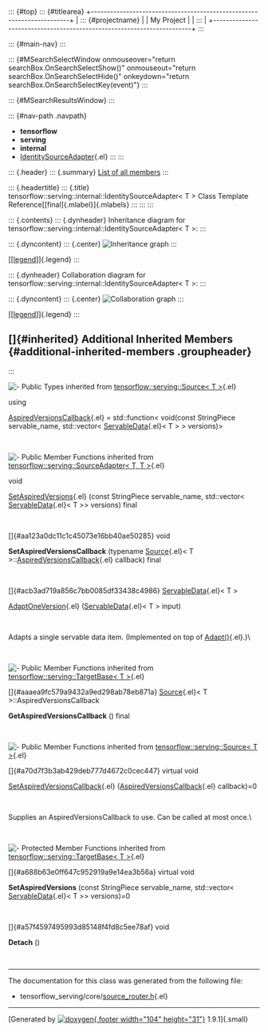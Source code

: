 ::: {#top}
::: {#titlearea}
+-----------------------------------------------------------------------+
| ::: {#projectname}                                                    |
| My Project                                                            |
| :::                                                                   |
+-----------------------------------------------------------------------+
:::

::: {#main-nav}
:::

::: {#MSearchSelectWindow onmouseover="return searchBox.OnSearchSelectShow()" onmouseout="return searchBox.OnSearchSelectHide()" onkeydown="return searchBox.OnSearchSelectKey(event)"}
:::

::: {#MSearchResultsWindow}
:::

::: {#nav-path .navpath}
-   **tensorflow**
-   **serving**
-   **internal**
-   [IdentitySourceAdapter](classtensorflow_1_1serving_1_1internal_1_1IdentitySourceAdapter.html){.el}
:::
:::

::: {.header}
::: {.summary}
[List of all
members](classtensorflow_1_1serving_1_1internal_1_1IdentitySourceAdapter-members.html)
:::

::: {.headertitle}
::: {.title}
tensorflow::serving::internal::IdentitySourceAdapter\< T \> Class
Template Reference[[final]{.mlabel}]{.mlabels}
:::
:::
:::

::: {.contents}
::: {.dynheader}
Inheritance diagram for
tensorflow::serving::internal::IdentitySourceAdapter\< T \>:
:::

::: {.dyncontent}
::: {.center}
![Inheritance
graph](classtensorflow_1_1serving_1_1internal_1_1IdentitySourceAdapter__inherit__graph.png)
:::

[\[[legend](graph_legend.html)\]]{.legend}
:::

::: {.dynheader}
Collaboration diagram for
tensorflow::serving::internal::IdentitySourceAdapter\< T \>:
:::

::: {.dyncontent}
::: {.center}
![Collaboration
graph](classtensorflow_1_1serving_1_1internal_1_1IdentitySourceAdapter__coll__graph.png)
:::

[\[[legend](graph_legend.html)\]]{.legend}
:::

[]{#inherited} Additional Inherited Members {#additional-inherited-members .groupheader}
-------------------------------------------
:::

![-](closed.png) Public Types inherited from
[tensorflow::serving::Source\< T
\>](classtensorflow_1_1serving_1_1Source.html){.el}

using 

[AspiredVersionsCallback](classtensorflow_1_1serving_1_1Source.html#aeb281087e1478b0ff4a74e3f60496c6f){.el}
= std::function\< void(const StringPiece servable\_name, std::vector\<
[ServableData](classtensorflow_1_1serving_1_1ServableData.html){.el}\< T
\> \> versions)\>

 

![-](closed.png) Public Member Functions inherited from
[tensorflow::serving::SourceAdapter\< T, T
\>](classtensorflow_1_1serving_1_1SourceAdapter.html){.el}

void 

[SetAspiredVersions](classtensorflow_1_1serving_1_1SourceAdapter.html#a9775d0a39269efb319a0dbd94862f183){.el}
(const StringPiece servable\_name, std::vector\<
[ServableData](classtensorflow_1_1serving_1_1ServableData.html){.el}\< T
\>\> versions) final

 

[]{#aa123a0dc11c1c45073e16bb40ae50285} void 

**SetAspiredVersionsCallback** (typename
[Source](classtensorflow_1_1serving_1_1Source.html){.el}\< T
\>::[AspiredVersionsCallback](classtensorflow_1_1serving_1_1Source.html#aeb281087e1478b0ff4a74e3f60496c6f){.el}
callback) final

 

[]{#acb3ad719a856c7bb0085df33438c4986}
[ServableData](classtensorflow_1_1serving_1_1ServableData.html){.el}\< T
\> 

[AdaptOneVersion](classtensorflow_1_1serving_1_1SourceAdapter.html#acb3ad719a856c7bb0085df33438c4986){.el}
([ServableData](classtensorflow_1_1serving_1_1ServableData.html){.el}\<
T \> input)

 

Adapts a single servable data item. (Implemented on top of
[Adapt()](classtensorflow_1_1serving_1_1SourceAdapter.html#a7c960f8493040fc8cb0766e4c2cebf60){.el}.)\

 

![-](closed.png) Public Member Functions inherited from
[tensorflow::serving::TargetBase\< T
\>](classtensorflow_1_1serving_1_1TargetBase.html){.el}

[]{#aaaea9fc579a9432a9ed298ab78eb871a}
[Source](classtensorflow_1_1serving_1_1Source.html){.el}\< T
\>::AspiredVersionsCallback 

**GetAspiredVersionsCallback** () final

 

![-](closed.png) Public Member Functions inherited from
[tensorflow::serving::Source\< T
\>](classtensorflow_1_1serving_1_1Source.html){.el}

[]{#a70d7f3b3ab429deb777d4672c0cec447} virtual void 

[SetAspiredVersionsCallback](classtensorflow_1_1serving_1_1Source.html#a70d7f3b3ab429deb777d4672c0cec447){.el}
([AspiredVersionsCallback](classtensorflow_1_1serving_1_1Source.html#aeb281087e1478b0ff4a74e3f60496c6f){.el}
callback)=0

 

Supplies an AspiredVersionsCallback to use. Can be called at most once.\

 

![-](closed.png) Protected Member Functions inherited from
[tensorflow::serving::TargetBase\< T
\>](classtensorflow_1_1serving_1_1TargetBase.html){.el}

[]{#a688b63e0ff647c952919a9e14ea3b56a} virtual void 

**SetAspiredVersions** (const StringPiece servable\_name, std::vector\<
[ServableData](classtensorflow_1_1serving_1_1ServableData.html){.el}\< T
\>\> versions)=0

 

[]{#a57f4597495993d85148f4fd8c5ee78af} void 

**Detach** ()

 

------------------------------------------------------------------------

The documentation for this class was generated from the following file:

-   tensorflow\_serving/core/[source\_router.h](source__router_8h_source.html){.el}

------------------------------------------------------------------------

[Generated by [![doxygen](doxygen.svg){.footer width="104"
height="31"}](https://www.doxygen.org/index.html) 1.9.1]{.small}
